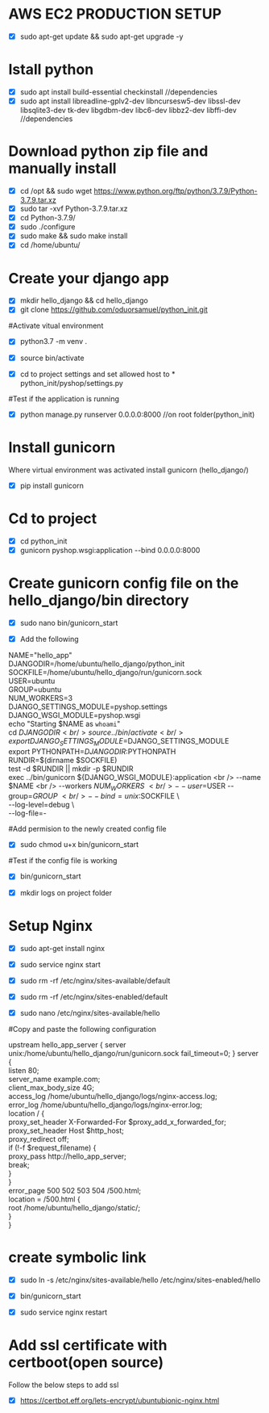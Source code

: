 
# AWS EC2 PRODUCTION SETUP

- [x] sudo apt-get update && sudo apt-get upgrade -y

# Istall python
- [x] sudo apt install build-essential checkinstall //dependencies
- [x] sudo apt install libreadline-gplv2-dev libncursesw5-dev libssl-dev libsqlite3-dev tk-dev libgdbm-dev libc6-dev libbz2-dev libffi-dev //dependencies

# Download python zip file and manually install

- [x] cd /opt && sudo wget https://www.python.org/ftp/python/3.7.9/Python-3.7.9.tar.xz
- [x] sudo tar -xvf Python-3.7.9.tar.xz
- [x] cd Python-3.7.9/
- [x] sudo ./configure
- [x] sudo make && sudo make install
- [x] cd /home/ubuntu/

# Create your django app

- [x] mkdir hello_django && cd hello_django
- [x] git clone https://github.com/oduorsamuel/python_init.git

#Activate vitual environment
- [x] python3.7 -m venv .
- [x] source bin/activate

- [x] cd to project settings and set allowed host to * python_init/pyshop/settings.py

#Test if the application is running
- [x] python manage.py runserver 0.0.0.0:8000 //on root folder(python_init)

# Install gunicorn
Where virtual environment was activated install gunicorn (hello_django/)
- [x] pip install gunicorn

# Cd to project
- [x] cd python_init
- [x] gunicorn pyshop.wsgi:application --bind 0.0.0.0:8000

# Create gunicorn config file on the hello_django/bin directory
- [x] sudo nano bin/gunicorn_start

- [x] Add the following

NAME="hello_app" <br />
DJANGODIR=/home/ubuntu/hello_django/python_init <br />
SOCKFILE=/home/ubuntu/hello_django/run/gunicorn.sock <br />
USER=ubuntu <br />
GROUP=ubuntu <br />
NUM_WORKERS=3 <br />
DJANGO_SETTINGS_MODULE=pyshop.settings <br />
DJANGO_WSGI_MODULE=pyshop.wsgi <br />
echo "Starting $NAME as `whoami`" <br />
cd $DJANGODIR <br />
source ../bin/activate <br />
export DJANGO_SETTINGS_MODULE=$DJANGO_SETTINGS_MODULE <br />
export PYTHONPATH=$DJANGODIR:$PYTHONPATH <br />
RUNDIR=$(dirname $SOCKFILE) <br />
test -d $RUNDIR || mkdir -p $RUNDIR <br />
exec ../bin/gunicorn ${DJANGO_WSGI_MODULE}:application \<br />
--name $NAME \<br />
--workers $NUM_WORKERS \ <br />
--user=$USER --group=$GROUP \ <br />
--bind=unix:$SOCKFILE \ <br />
--log-level=debug \ <br />
--log-file=- <br />

#Add permision to the newly created config file
- [x] sudo chmod u+x bin/gunicorn_start

#Test if the config file is working
- [x] bin/gunicorn_start

- [x] mkdir logs on project folder


# Setup Nginx

- [x] sudo apt-get install nginx
- [x] sudo service nginx start


- [x] sudo rm -rf /etc/nginx/sites-available/default
- [x] sudo rm -rf /etc/nginx/sites-enabled/default

- [x] sudo nano /etc/nginx/sites-available/hello

#Copy and paste the following configuration

upstream hello_app_server {
server unix:/home/ubuntu/hello_django/run/gunicorn.sock fail_timeout=0;
}
server { <br />
listen   80; <br />
server_name example.com; <br />
client_max_body_size 4G; <br />
access_log /home/ubuntu/hello_django/logs/nginx-access.log; <br />
error_log /home/ubuntu/hello_django/logs/nginx-error.log; <br />
location / { <br />
proxy_set_header X-Forwarded-For $proxy_add_x_forwarded_for; <br />
proxy_set_header Host $http_host; <br />
proxy_redirect off; <br />
if (!-f $request_filename) { <br />
proxy_pass http://hello_app_server; <br />
break; <br />
} <br />
} <br />
error_page 500 502 503 504 /500.html; <br />
location = /500.html { <br />
root /home/ubuntu/hello_django/static/; <br />
} <br />
} <br />

# create symbolic link
- [x] sudo ln -s /etc/nginx/sites-available/hello /etc/nginx/sites-enabled/hello

- [x] bin/gunicorn_start
- [x] sudo service nginx restart

# Add ssl certificate with certboot(open source)
Follow the below steps to add ssl
- [x] https://certbot.eff.org/lets-encrypt/ubuntubionic-nginx.html